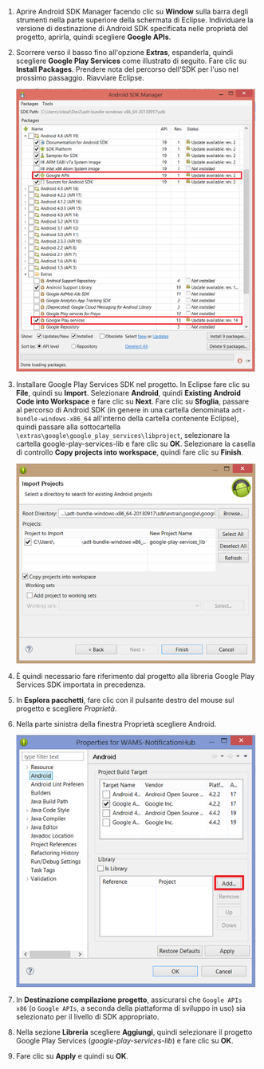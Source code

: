 ﻿

1. Aprire Android SDK Manager facendo clic su **Window** sulla barra degli strumenti nella parte superiore della schermata di Eclipse. Individuare la versione di destinazione di Android SDK specificata nelle proprietà del progetto, aprirla, quindi scegliere **Google APIs**.

2. Scorrere verso il basso fino all'opzione **Extras**, espanderla, quindi scegliere **Google Play Services** come illustrato di seguito. Fare clic su **Install Packages**. Prendere nota del percorso dell'SDK per l'uso nel prossimo passaggio. Riavviare Eclipse.

 	![](./media/notification-hubs-android-get-started/notification-hub-create-android-app4.png)


3. Installare Google Play Services SDK nel progetto. In Eclipse fare clic su **File**, quindi su **Import**. Selezionare **Android**, quindi **Existing Android Code into Workspace** e fare clic su **Next**. Fare clic su **Sfoglia**, passare al percorso di Android SDK (in genere in una cartella denominata `adt-bundle-windows-x86_64` all'interno della cartella contenente Eclipse), quindi passare alla sottocartella `\extras\google\google_play_services\libproject`, selezionare la cartella google-play-services-lib e fare clic su **OK**. Selezionare la casella di controllo **Copy projects into workspace**, quindi fare clic su **Finish**.

	![](./media/mobile-services-android-get-started-push/mobile-eclipse-import-Play-library.png)

4. È quindi necessario fare riferimento dal progetto alla libreria Google Play Services SDK importata in precedenza. 

5. In **Esplora pacchetti**, fare clic con il pulsante destro del mouse sul progetto e scegliere *Proprietà*.
 
6. Nella parte sinistra della finestra Proprietà scegliere Android.

	![](./media/mobile-services-android-get-started-push/mobile-google-set-project-properties.png)


7. In **Destinazione compilazione progetto**, assicurarsi che `Google APIs x86` (o `Google APIs`, a seconda della piattaforma di sviluppo in uso) sia selezionato per il livello di SDK appropriato.

 
8. Nella sezione **Libreria** scegliere **Aggiungi**, quindi selezionare il progetto Google Play Services (*google-play-services-lib*) e fare clic su **OK**.

9. Fare clic su **Apply** e quindi su **OK**.




<!--HONumber=47-->
